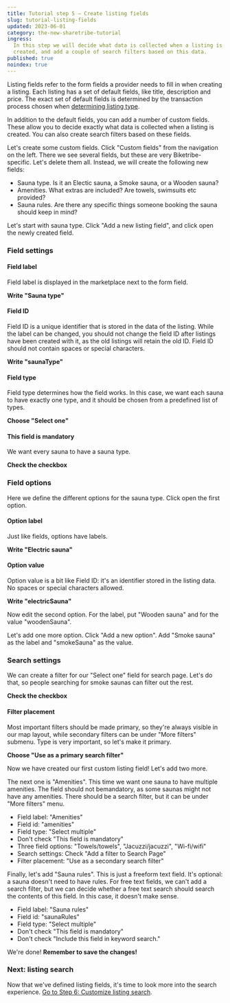 ```yaml
---
title: Tutorial step 5 – Create listing fields
slug: tutorial-listing-fields
updated: 2023-06-01
category: the-new-sharetribe-tutorial
ingress:
  In this step we will decide what data is collected when a listing is
  created, and add a couple of search filters based on this data.
published: true
noindex: true
---
```


Listing fields refer to the form fields a provider needs to fill in when
creating a listing. Each listing has a set of default fields, like
title, description and price. The exact set of default fields is
determined by the transaction process chosen when
[determining listing type](/the-new-sharetribe/tutorial-listing-type/).

In addition to the default fields, you can add a number of custom
fields. These allow you to decide exactly what data is collected when a
listing is created. You can also create search filters based on these
fields.

Let's create some custom fields. Click "Custom fields" from the
navigation on the left. There we see several fields, but these are very
Biketribe-specific. Let's delete them all. Instead, we will create the
following new fields:

- Sauna type. Is it an Electic sauna, a Smoke sauna, or a Wooden sauna?
- Amenities. What extras are included? Are towels, swimsuits etc
  provided?
- Sauna rules. Are there any specific things someone booking the sauna
  should keep in mind?

Let's start with sauna type. Click "Add a new listing field", and click
open the newly created field.

### Field settings

#### Field label

Field label is displayed in the marketplace next to the form field.

**Write "Sauna type"**

#### Field ID

Field ID is a unique identifier that is stored in the data of the
listing. While the label can be changed, you should not change the field
ID after listings have been created with it, as the old listings will
retain the old ID. Field ID should not contain spaces or special
characters.

**Write "saunaType"**

#### Field type

Field type determines how the field works. In this case, we want each
sauna to have exactly one type, and it should be chosen from a
predefined list of types.

**Choose "Select one"**

#### This field is mandatory

We want every sauna to have a sauna type.

**Check the checkbox**

### Field options

Here we define the different options for the sauna type. Click open the
first option.

#### Option label

Just like fields, options have labels.

**Write "Electric sauna"**

#### Option value

Option value is a bit like Field ID: it's an identifier stored in the
listing data. No spaces or special characters allowed.

**Write "electricSauna"**

Now edit the second option. For the label, put "Wooden sauna" and for
the value "woodenSauna".

Let's add one more option. Click "Add a new option". Add "Smoke sauna"
as the label and "smokeSauna" as the value.

### Search settings

We can create a filter for our "Select one" field for search page. Let's
do that, so people searching for smoke saunas can filter out the rest.

**Check the checkbox**

#### Filter placement

Most important filters should be made primary, so they're always visible
in our map layout, while secondary filters can be under "More filters"
submenu. Type is very important, so let's make it primary.

**Choose "Use as a primary search filter"**

Now we have created our first custom listing field! Let's add two more.

The next one is "Amenities". This time we want one sauna to have
multiple amenities. The field should not bemandatory, as some saunas
might not have any amenities. There should be a search filter, but it
can be under "More filters" menu.

- Field label: "Amenities"
- Field id: "amenities"
- Field type: "Select multiple"
- Don't check "This field is mandatory"
- Three field options: "Towels/towels", "Jacuzzi/jacuzzi", "Wi-fi/wifi"
- Search settings: Check "Add a filter to Search Page"
- Filter placement: "Use as a secondary search filter"

Finally, let's add "Sauna rules". This is just a freeform text field.
It's optional: a sauna doesn't need to have rules. For free text fields,
we can't add a search filter, but we can decide whether a free text
search should search the contents of this field. In this case, it
doesn't make sense.

- Field label: "Sauna rules"
- Field id: "saunaRules"
- Field type: "Select multiple"
- Don't check "This field is mandatory"
- Don't check "Include this field in keyword search."

We're done! **Remember to save the changes!**

### Next: listing search

Now that we've defined listing fields, it's time to look more into the
search experience.
[Go to Step 6: Customize listing search](/the-new-sharetribe/tutorial-listing-search/).
